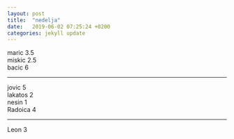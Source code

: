```yaml
---
layout: post
title:  "nedelja"
date:   2019-06-02 07:25:24 +0200
categories: jekyll update
---
```





maric 3.5  
miskic 2.5  
bacic 6  

***

jovic 5  
lakatos 2  
nesin 1  
Radoica 4  

***

Leon 3  